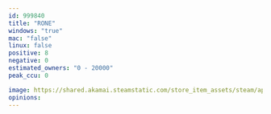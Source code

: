 ```yaml
---
id: 999840
title: "RONE"
windows: "true"
mac: "false"
linux: false
positive: 8
negative: 0
estimated_owners: "0 - 20000"
peak_ccu: 0

image: https://shared.akamai.steamstatic.com/store_item_assets/steam/apps/999840/header.jpg?t=1545384352
opinions:
---
```

